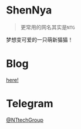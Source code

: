 # ShenNya

> 更常用的网名其实是`NTG`

梦想变可爱的一只萌新猫猫！

# Blog

[here!](https://shenao1100.github.io/)

# Telegram

[@NTtechGroup](https://t.me/NTtechGroup)

